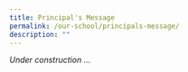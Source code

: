 ```yaml
---
title: Principal's Message
permalink: /our-school/principals-message/
description: ""
---
```

*Under construction ...*